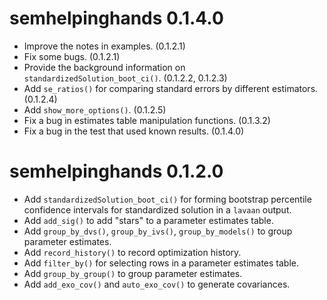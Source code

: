 # semhelpinghands 0.1.4.0

- Improve the notes in examples. (0.1.2.1)
- Fix some bugs. (0.1.2.1)
- Provide the background information on
  `standardizedSolution_boot_ci()`. (0.1.2.2, 0.1.2.3)
- Add `se_ratios()` for comparing standard errors by
  different estimators. (0.1.2.4)
- Add `show_more_options()`. (0.1.2.5)
- Fix a bug in estimates table manipulation functions. (0.1.3.2)
- Fix a bug in the test that used known results. (0.1.4.0)

# semhelpinghands 0.1.2.0

- Add `standardizedSolution_boot_ci()` for forming bootstrap percentile
  confidence intervals for standardized solution in a `lavaan` output.
- Add `add_sig()` to add "stars" to a parameter estimates table.
- Add `group_by_dvs()`, `group_by_ivs()`, `group_by_models()` to
  group parameter estimates.
- Add `record_history()` to record optimization history.
- Add `filter_by()` for selecting rows in a parameter estimates table.
- Add `group_by_group()` to group parameter estimates.
- Add `add_exo_cov()` and `auto_exo_cov()` to generate covariances.